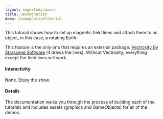 ```yaml
---
layout: magnetodynamics
title: Geomagnetism
demo: GeomagnetismTutorial
---
```


<p>This tutorial shows how to set up magnetic field lines and attach
them to an object, in this case, a rotating Earth.</p>

<p>This feature is the only one that requires an external package: <a href="http://starscenesoftware.com/vectrosity.html">Vectrosity by Starscene Software</a> (it draws the lines).  Without Vectrosity, everything except the field lines will work.</p>

<h4>Interactivity</h4>

<p>None.  Enjoy the show.</p>

<h4>Details</h4>

<p>The documentation walks you through the process of building each of
  the tutorials and includes assets (graphics and GameObjects) for
  all of the demos.</p>

